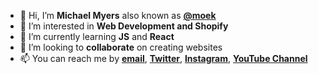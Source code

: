 - 👋 Hi, I’m **Michael Myers** also known as [**@moek**](https://twitter.com/devmoek)
- 👀 I’m interested in **Web Development and Shopify**
- 🌱 I’m currently learning **JS** and **React**
- 💞️ I’m looking to **collaborate** on creating websites 
- 📫 You can reach me by **[email](mailto:info@devmoek.com)**, **[Twitter](https://twiter.com/myersdeveloper)**, **[Instagram](https://instagram.com/myersdeveloper)**, **[YouTube Channel](https://www.youtube.com/@myersdeveloper)**

<!---
devmoek/devmoek is a ✨ special ✨ repository because its `README.md` (this file) appears on your GitHub profile.
You can click the Preview link to take a look at your changes.
--->
